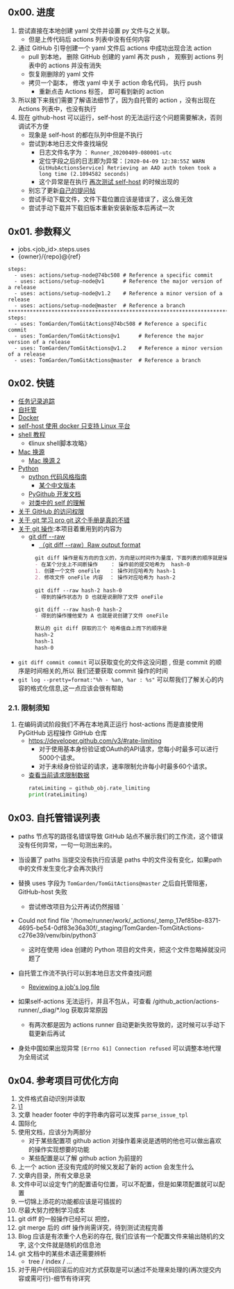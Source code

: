 ## 0x00. 进度
1. 尝试直接在本地创建 yaml 文件并设置 py 文件与之关联。
    - 但是上传代码后 actions 列表中没有任何内容
2. 通过 GitHub 引导创建一个 yaml 文件后 actions 中成功出现合法 action
    - pull 到本地， 删除 GitHub 创建的 yaml 再次 push ， 观察到 actions 列表中的 actions 并没有消失
    - 恢复刚删除的 yaml 文件
    - 拷贝一个副本， 修改 yaml 中关于 action 命名代码， 执行 push
        - 重新点击 Actions 标签， 即可看到新的 action
3. 所以接下来我们需要了解语法细节了，因为自托管的 action ，没有出现在 Actions 列表中，也没有执行
4. 现在 github-host 可以运行，self-host 的无法运行这个问题需要解决，否则调试不方便
    - 现象是 self-host 的都在队列中但是不执行
    - 尝试到本地日志文件查找端倪
        - 日志文件名字为 ： `Runner_20200409-080001-utc` 
        - 定位字段之后的日志即为异常：`[2020-04-09 12:38:55Z WARN GitHubActionsService] Retrieving an AAD auth token took a long time (2.1094582 seconds)`
        - 这个异常是在执行 [再次测试 self-host](https://github.com/TomGarden/TomGitActions/actions/runs/74114980) 的时候出现的
    - 别忘了更新[自己的提问帖](https://github.community/t5/GitHub-Actions/self-host-block-on-Starting-your-workflow-run/m-p/53309/highlight/false#M8781)
    - 尝试手动下载文件，文件下载位置应该是错误了，这么做无效
    - 尝试手动下载并下载旧版本重新安装新版本后再试一次

## 0x01. 参数释义
- jobs.<job_id>.steps.uses
- {owner}/{repo}@{ref}

```
steps:    
  - uses: actions/setup-node@74bc508 # Reference a specific commit
  - uses: actions/setup-node@v1      # Reference the major version of a release   
  - uses: actions/setup-node@v1.2    # Reference a minor version of a release  
  - uses: actions/setup-node@master  # Reference a branch
*****************************************************************************
steps:    
  - uses: TomGarden/TomGitActions@74bc508 # Reference a specific commit
  - uses: TomGarden/TomGitActions@v1      # Reference the major version of a release   
  - uses: TomGarden/TomGitActions@v1.2    # Reference a minor version of a release  
  - uses: TomGarden/TomGitActions@master  # Reference a branch
```

## 0x02. 快链
- [任务记录追踪](https://trello.com/b/5PH6gxbZ/队列)
- [自托管](https://help.github.com/en/actions/hosting-your-own-runners/about-self-hosted-runners)
- [Docker](https://docs.docker.com/engine/reference/builder/)
- [self-host 使用 docker 只支持 Linux 平台](https://help.github.com/cn/actions/building-actions/creating-a-docker-container-action)
- [shell 教程](https://www.gnu.org/software/bash/manual/)
    - 《linux shell脚本攻略》
- [Mac 换源](https://lug.ustc.edu.cn/wiki/mirrors/help/brew.git)
    - [Mac 换源 2](https://www.zhihu.com/question/31360766)
- [Python](https://docs.python.org/zh-cn/3/)
    - [python 代码风格指南](https://www.python.org/dev/peps/pep-0008/)
        - [某个中文版本](https://pythonguidecn.readthedocs.io/zh/latest/writing/style.html#pep-8)
    - [PyGithub 开发文档](https://pygithub.readthedocs.io/en/latest/)
    - [对类中的 self 的理解](https://docs.python.org/zh-cn/3/tutorial/classes.html)
- [关于 GitHub 的访问权限](https://developer.github.com/apps/about-apps/)
- [关于 git 学习 pro git 这个手册是真的不错](https://git-scm.com/book/zh/v2)
- [关于 git 操作](https://git-scm.com/docs):本项目着重用到的内容为
    - [git diff --raw](https://git-scm.com/docs/git-diff#Documentation/git-diff.txt---raw)
        - [（git diff --raw）Raw output format](https://git-scm.com/docs/git-diff#_raw_output_format)
      ```markdown
        git diff 操作是有方向的含义的，方向是以时间作为量度，下面列表的顺序就是操作顺序，也就是时间顺序
        - 在某个分支上不间断操作    ： 操作前的提交哈希为  hash-0
        1. 创建一个文件 oneFile   ： 操作对应哈希为 hash-1
        2. 修改文件 oneFile 内容  ： 操作对应哈希为 hash-2
        
        git diff --raw hash-2 hash-0
        - 得到的操作状态为 D 也就是说删除了文件 oneFile
      
        git diff --raw hash-0 hash-2
        - 得到的操作撞他爱为 A 也就是说创建了文件 oneFile
      
        默认的 git diff 获取的三个 哈希值自上而下的顺序是
        hash-2
        hash-1
        hash-0
      ```
- `git diff commit commit` 可以获取变化的文件这没问题 , 但是 commit 的顺序是时间相关的,所以 我们还要获取 commit 操作的时间
- `git log --pretty=format:"%h - %an, %ar : %s"` 可以帮我们了解关心的内容的格式化信息,这一点应该会很有帮助      
    

### 2.1. 限制须知
1. 在编码调试阶段我们不再在本地真正运行 host-actions 而是直接使用 PyGitHub 远程操作 GitHub 仓库
    - https://developer.github.com/v3/#rate-limiting
        - 对于使用基本身份验证或OAuth的API请求，您每小时最多可以进行5000个请求。
        - 对于未经身份验证的请求，速率限制允许每小时最多60个请求。 
    - [查看当前请求限制数据](https://pygithub.readthedocs.io/en/latest/github.html#github.MainClass.Github.rate_limiting)
        ```python
        rateLimiting = github_obj.rate_limiting
        print(rateLimiting)
        ```



## 0x03. 自托管错误列表
- paths 节点写的路径名错误导致 GitHub 站点不展示我们的工作流，这个错误没有任何异常，一句一句测出来的。
- 当设置了 paths 当提交没有执行应该是 paths 中的文件没有变化，如果path 中的文件发生变化才会再次执行
- 替换 uses 字段为 `TomGarden/TomGitActions@master` 之后自托管阻塞， GitHub-host 失败
    - 尝试修改项目为公开再试仍然报错
        `
- Could not find file '/home/runner/work/_actions/_temp_17ef85be-8371-4695-be54-0df83e36a30f/_staging/TomGarden-TomGitActions-c276e39/venv/bin/python3`
    - 这时在使用 idea 创建的 Python 项目的文件夹，把这个文件忽略掉就没问题了
    
- 自托管工作流不执行可以到本地日志文件查找问题
    - [Reviewing a job's log file](https://help.github.com/cn/actions/hosting-your-own-runners/monitoring-and-troubleshooting-self-hosted-runners#reviewing-a-jobs-log-file)

- 如果self-actions 无法运行，并且不包从，可查看 /github_action/actions-runner/_diag/*.log 获取异常原因
    - 有两次都是因为 actions runner 自动更新失败导致的，这时候可以手动下载更新后再试
    
- 身处中国如果出现异常 `[Errno 61] Connection refused` 可以调整本地代理为全局试试


## 0x04. 参考项目可优化方向
1. 文件格式自动识别并读取
2. [\\1](https://raw.githubusercontent.com/TomGarden/TomGitActions/master/../posts/\\2)
3. 文章 header footer 中的字符串内容可以发挥 `parse_issue_tpl`
4. 国际化
5. 使用文档，应该分为两部分
    - 对于某些配置项 github action 对操作着来说是透明的他也可以做出喜欢的操作实现想要的功能
    - 某些配置是以了解 github action 为前提的
6. 上一个 action 还没有完成的时候又发起了新的 action 会发生什么
7. 文章内目录，所有文章总录
8. 文件中可以设定专门的配置语句位置，可以不配置，但是如果项配置就可以配置
9. 一切锦上添花的功能都应该是可插拔的
10. 尽最大努力控制学习成本
11. git diff 的一般操作已经可以 把控， 
12. git merge 后的 diff 操作尚需详究，待到测试流程完善
13. Blog 应该是有浓重个人色彩的存在, 我们应该有一个配置文件来输出随机的文字, 这个文件就是随机的信息池
14. git 文档中的某些术语还需要辨析
     - tree / index / ...
15. 对于用户代码回滚后的应对方式获取是可以通过不处理来处理的(再次提交内容或需可行)-细节有待详究